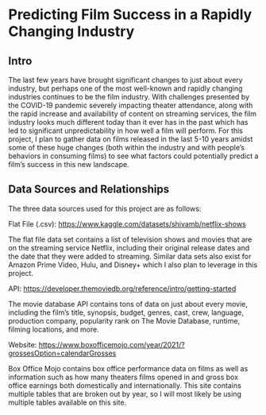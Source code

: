 # Predicting Film Success in a Rapidly Changing Industry

## Intro
The last few years have brought significant changes to just about every industry, but perhaps one of the most well-known and rapidly changing industries continues to be the film industry. With challenges presented by the COVID-19 pandemic severely impacting theater attendance, along with the rapid increase and availability of content on streaming services, the film industry looks much different today than it ever has in the past which has led to significant unpredictability in how well a film will perform. For this project, I plan to gather data on films released in the last 5-10 years amidst some of these huge changes (both within the industry and with people’s behaviors in consuming films) to see what factors could potentially predict a film’s success in this new landscape. 


## Data Sources and Relationships
The three data sources used for this project are as follows: 

Flat File (.csv): https://www.kaggle.com/datasets/shivamb/netflix-shows 

The flat file data set contains a list of television shows and movies that are on the streaming service Netflix, including their original release dates and the date that they were added to streaming. Similar data sets also exist for Amazon Prime Video, Hulu, and Disney+ which I also plan to leverage in this project. 


API: https://developer.themoviedb.org/reference/intro/getting-started 

The movie database API contains tons of data on just about every movie, including the film’s title, synopsis, budget, genres, cast, crew, language, production company, popularity rank on The Movie Database, runtime, filming locations, and more.


Website: https://www.boxofficemojo.com/year/2021/?grossesOption=calendarGrosses 

Box Office Mojo contains box office performance data on films as well as information such as how many theaters films opened in and gross box office earnings both domestically and internationally. This site contains multiple tables that are broken out by year, so I will most likely be using multiple tables available on this site.
